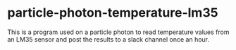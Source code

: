# particle-photon-temperature-lm35
This is a program used on a particle photon to read temperature values from an LM35 sensor and post the results to a slack channel once an hour.

